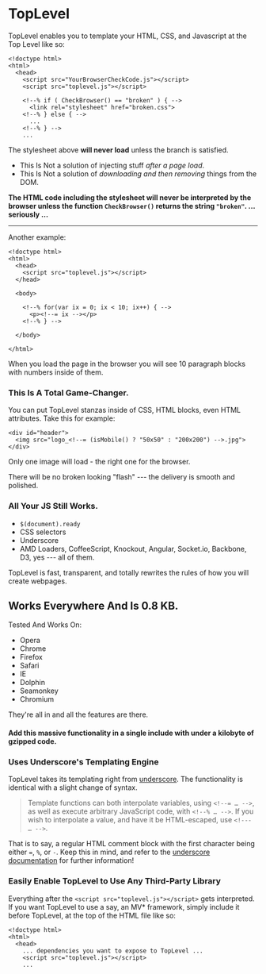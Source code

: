 TopLevel
========

TopLevel enables you to template your HTML, CSS, and Javascript at the Top Level like so:

    <!doctype html>
    <html>
      <head>
        <script src="YourBrowserCheckCode.js"></script>
        <script src="toplevel.js"></script>

        <!--% if ( CheckBrowser() == "broken" ) { -->
          <link rel="stylesheet" href="broken.css">
        <!--% } else { -->
          ...
        <!--% } -->
        ...

The stylesheet above **will never load** unless the branch is satisfied.

 * This Is Not a solution of injecting stuff *after a page load*.
 * This Is Not a solution of *downloading and then removing* things from the DOM.

**The HTML code including the stylesheet will never be interpreted by the browser unless the function `CheckBrowser()` returns the string `"broken"`. ... seriously ...**

<hr>

Another example:

    <!doctype html>
    <html>
      <head>
        <script src="toplevel.js"></script>
      </head>

      <body>
    
        <!--% for(var ix = 0; ix < 10; ix++) { -->
          <p><!--= ix --></p>
        <!--% } -->

      </body>

    </html>

When you load the page in the browser you will see 10 paragraph blocks with numbers inside of them.

### This Is A Total Game-Changer.

You can put TopLevel stanzas inside of CSS, HTML blocks, even HTML attributes.
Take this for example:

    <div id="header">
      <img src="logo_<!--= (isMobile() ? "50x50" : "200x200") -->.jpg">
    </div>

Only one image will load - the right one for the browser.  

There will be no broken looking "flash" --- the delivery is smooth and polished.

### All Your JS Still Works.

 * `$(document).ready`
 * CSS selectors
 * Underscore
 * AMD Loaders, CoffeeScript, Knockout, Angular, Socket.io, Backbone, D3, yes --- all of them.

TopLevel is fast, transparent, and totally rewrites the rules of how you will create webpages.

## Works Everywhere And Is 0.8 KB.

Tested And Works On:

 * Opera
 * Chrome
 * Firefox
 * Safari
 * IE 
 * Dolphin
 * Seamonkey
 * Chromium 
 
They're all in and all the features are there.

#### Add this massive functionality in a single include with under a kilobyte of gzipped code.

### Uses Underscore's Templating Engine

TopLevel takes its templating right from [underscore](http://underscorejs.org/). The functionality is identical with a slight change of syntax.

> Template functions can both interpolate variables, using `<!--= … -->`, as well as execute arbitrary JavaScript code, with `<!--% … -->`. If you wish to interpolate a value, and have it be HTML-escaped, use `<!--- … -->`.

That is to say, a regular HTML comment block with the first character being either `=`, `%`, or `-`.  Keep this in mind, and refer to the [underscore documentation](http://underscorejs.org/#template) for further information!

### Easily Enable TopLevel to Use Any Third-Party Library

Everything after the `<script src="toplevel.js"></script>` gets interpreted.  If you want TopLevel to use a say, an MV* framework, simply include it before TopLevel, at the top of the HTML file like so:

    <!doctype html>
    <html>
      <head>
        ... dependencies you want to expose to TopLevel ...
        <script src="toplevel.js"></script>
        ...
